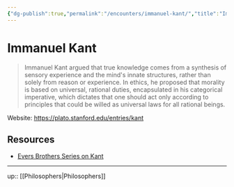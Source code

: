 ```yaml
---
{"dg-publish":true,"permalink":"/encounters/immanuel-kant/","title":"Immanuel Kant","tags":["👽","person","person/famous","on/philosophy"]}
---
```



# Immanuel Kant

> Immanuel Kant argued that true knowledge comes from a synthesis of sensory experience and the mind's innate structures, rather than solely from reason or experience. In ethics, he proposed that morality is based on universal, rational duties, encapsulated in his categorical imperative, which dictates that one should act only according to principles that could be willed as universal laws for all rational beings.

Website: https://plato.stanford.edu/entries/kant

## Resources
- [Evers Brothers Series on Kant](https://youtu.be/NC-IfuUYwno?si=xan_DDyzfd_2_JfN)

---
up:: [[Philosophers\|Philosophers]]